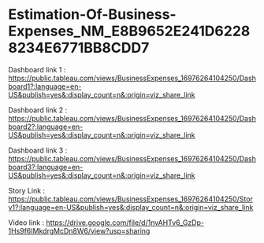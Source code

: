 # Estimation-Of-Business-Expenses_NM_E8B9652E241D62288234E6771BB8CDD7

Dashboard link 1 :
    https://public.tableau.com/views/BusinessExpenses_16976264104250/Dashboard1?:language=en-US&publish=yes&:display_count=n&:origin=viz_share_link

Dashboard link 2 :
    https://public.tableau.com/views/BusinessExpenses_16976264104250/Dashboard2?:language=en-US&publish=yes&:display_count=n&:origin=viz_share_link

Dashboard link 3 :
    https://public.tableau.com/views/BusinessExpenses_16976264104250/Dashboard3?:language=en-US&publish=yes&:display_count=n&:origin=viz_share_link

Story Link :
    https://public.tableau.com/views/BusinessExpenses_16976264104250/Story1?:language=en-US&publish=yes&:display_count=n&:origin=viz_share_link

Video link :
    https://drive.google.com/file/d/1nvAHTv6_GzDp-1Hs9f6IMkdrgMcDn8W6/view?usp=sharing
    
